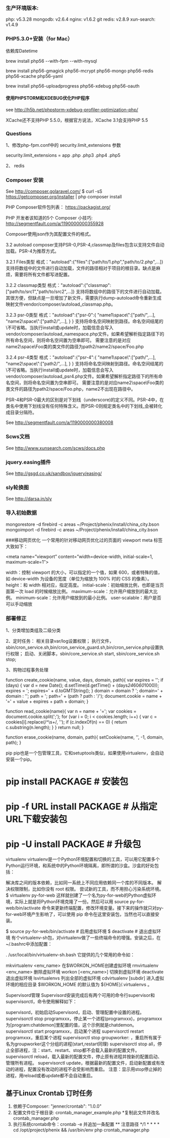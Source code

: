 ### 生产环境版本:
php: v5.3.28
mongodb: v2.6.4
nginx: v1.6.2
git
redis: v2.8.9
xun-search: v1.4.9


### PHP5.3.0+安装（for Mac）
依赖库Datetime

brew install php56 --with-fpm --with-mysql

brew install php56-gmagick php56-mcrypt php56-mongo php56-redis php56-xcache php56-yaml

brew install php56-uploadprogress php56-xdebug php56-oauth

#### 使用PHPSTORM和XDEBUG优化PHP程序
see http://h5b.net/phpstorm-xdebug-profiler-optimization-php/


XCache还不支持PHP 5.5.0，根据官方说法，XCache 3.1会支持PHP 5.5

### Questions
1、修改php-fpm.conf中的 security.limit_extensions 参数
   
   security.limit_extensions = app .php .php3 .php4 .php5 
   
2、
redis
### Composer 安装
See http://composer.golaravel.com/
$ curl -sS https://getcomposer.org/installer | php
composer install

PHP Composer软件包列表：
https://packagist.org/

PHP 开发者该知道的5个 Composer 小技巧:
http://segmentfault.com/a/1190000000355928


Composer使用json作为其配置文件的格式。

3.2 autoload
composer支持PSR-0,PSR-4,classmap及files包含以支持文件自动加载。PSR-4为推荐方式。

3.2.1 Files类型
格式："autoload":{"files":["path/to/1.php","path/to/2.php",...]}
支持将数组中的文件进行自动加载，文件的路径相对于项目的根目录。缺点是麻烦，需要将所有文件都写进配置。

3.2.2 classmap类型
格式："autoload":{"classmap": ["path/to/src1","path/to/src2",...]}
支持将数组中的路径下的文件进行自动加载。其很方便，但缺点是一旦增加了新文件，需要执行dump-autoload命令重新生成映射文件vendor/composer/autoload_classmap.php。

3.2.3 psr-0类型
格式："autoload":{"psr-0":{
                "name1\\space\\":["path/",...],
                "name2\\space\\":["path2/",...],
              }
     }
支持将命名空间映射到路径。命名空间结尾的\\不可省略。当执行install或update时，加载信息会写入vendor/composer/autoload_namespace.php文件。如果希望解析指定路径下的所有命名空间，则将命名空间置为空串即可。
需要注意的是对应name2\space\Foo类的类文件的路径为path2/name2/space/Foo.php

3.2.4 psr-4类型
格式："autoload":{"psr-4":{
                "name1\\space\\":["path/",...],
                "name2\\space\\":["path2/",...],
     	 }
     }
支持将命名空间映射到路径。命名空间结尾的\\不可省略。当执行install或update时，加载信息会写入vendor/composer/autoload_psr4.php文件。如果希望解析指定路径下的所有命名空间，则将命名空间置为空串即可。
需要注意的是对应name2\space\Foo类的类文件的路径为path2/space/Foo.php，name2不出现在路径中。

PSR-4和PSR-0最大的区别是对下划线（underscore)的定义不同。PSR-4中，在类名中使用下划线没有任何特殊含义。而PSR-0则规定类名中的下划线_会被转化成目录分隔符。

See http://segmentfault.com/a/1190000000380008

### Scws文档
See http://www.xunsearch.com/scws/docs.php


### jquery.easing插件
See http://gsgd.co.uk/sandbox/jquery/easing/


### sly轮换图
See http://darsa.in/sly

### 导入初始数据
mongorestore -d firebird -c areas ~/Project/phenix/install/china_city.bson
mongoimport -d firebird -c areas ~/Project/phenix/install/china_city.bson



###移动网页优化
一个常用的针对移动网页优化过的页面的 viewport meta 标签大致如下：

<meta name=”viewport” content=”width=device-width, initial-scale=1, maximum-scale=1″>

width：控制 viewport 的大小，可以指定的一个值，如果 600，或者特殊的值，如 device-width 为设备的宽度（单位为缩放为 100% 时的 CSS 的像素）。
height：和 width 相对应，指定高度。
initial-scale：初始缩放比例，也即是当页面第一次 load 的时候缩放比例。
maximum-scale：允许用户缩放到的最大比例。
minimum-scale：允许用户缩放到的最小比例。
user-scalable：用户是否可以手动缩放


### 部署修正
1、分类增加类组及二级分类

2、定时任务：
   相关目录var/log设置权限；
   执行文件，sbin/cron_service.sh,bin/cron_service_guard.sh,bin/cron_service.php设置执行权限；
   启动、关闭脚本，sbin/core_service.sh start, sbin/core_service.sh stop;

3、购物过程事务处理


function create_cookie(name, value, days, domain, path){
	var expires = '';
	if (days) {
		var d = new Date();
		d.setTime(d.getTime() + (days*24*60*60*1000));
		expires = '; expires=' + d.toGMTString();
	}
	domain = domain ? '; domain=' + domain : '';
	path = '; path=' + (path ? path : '/');
	document.cookie = name + '=' + value + expires + path + domain;
}

function read_cookie(name){
	var n = name + '=';
	var cookies = document.cookie.split(';');
	for (var i = 0; i < cookies.length; i++) {
		var c = cookies[i].replace(/^\s+/, '');
		if (c.indexOf(n) == 0) {
			return c.substring(n.length);
		}
	}
	return null;
}

function erase_cookie(name, domain, path){
	setCookie(name, '', -1, domain, path);
}


pip
pip也是一个包管理工具，它和setuptools类似，如果使用virtualenv，会自动安装一个pip。

# pip install PACKAGE           # 安装包
# pip -f URL install PACKAGE    # 从指定URL下载安装包
# pip -U install PACKAGE        # 升级包

virtualenv
virtualenv是一个Python环境配置和切换的工具，可以用它配置多个Python运行环境，和系统中的Python环境隔离，即所谓的沙盒。沙盒的好处包括：

解决库之间的版本依赖，比如同一系统上不同应用依赖同一个库的不同版本。
解决权限限制，比如你没有 root 权限。
尝试新的工具，而不用担心污染系统环境。
$ virtualenv py-for-web
这样就创建了一个名为py-for-web的Python虚拟环境，实际上就是将Python环境克隆了一份。然后可以用 source py-for-web/bin/activate 命令来更新终端配置，修改环境变量。接下来的操作就只对py-for-web环境产生影响了，可以使用 pip 命令在这里安装包，当然也可以直接安装。

$ source py-for-web/bin/activate    # 启用虚拟环境
$ deactivate                        # 退出虚拟环境
有个virtualenv-sh包，对virtualenv做了一些终端命令的增强。安装之后，在~/.bashrc中添加配置：

. /usr/local/bin/virtualenv-sh.bash
它提供的几个常用的命令如：

mkvirtualenv <env_name>     在$WORKON_HOME创建虚拟环境
rmvirtualenv <env_name>     删除虚拟环境
workon [<env_name>]         切换到虚拟环境
deactivate                  退出虚拟环境
lsvirtualenvs               列出全部的虚拟环境
cdvirtualenv [subdir]       进入虚拟环境的相应目录
$WORKON_HOME 的默认值为 ${HOME}/.virtualenvs 。

Supervisord管理
Supervisord安装完成后有两个可用的命令行supervisor和supervisorctl，命令使用解释如下：

supervisord，初始启动Supervisord，启动、管理配置中设置的进程。
supervisorctl stop programxxx，停止某一个进程(programxxx)，programxxx为[program:chatdemon]里配置的值，这个示例就是chatdemon。
supervisorctl start programxxx，启动某个进程
supervisorctl restart programxxx，重启某个进程
supervisorctl stop groupworker: ，重启所有属于名为groupworker这个分组的进程(start,restart同理)
supervisorctl stop all，停止全部进程，注：start、restart、stop都不会载入最新的配置文件。
supervisorctl reload，载入最新的配置文件，停止原有进程并按新的配置启动、管理所有进程。
supervisorctl update，根据最新的配置文件，启动新配置或有改动的进程，配置没有改动的进程不会受影响而重启。
注意：显示用stop停止掉的进程，用reload或者update都不会自动重启。


## 基于Linux Crontab 订时任务
1. 依赖于Composer: "jenner/crontab": "1.0.0"
2. 配置文件位于根目录: crontab_manager_example.php *复制此文件并改名 crontab_manager.php
3. 执行系统crontab命令：crontab -e 并追加一条配置 ** 注意路径
*/1 * * * *  cd /opt/project/phenix && /usr/bin/env php crontab_manager.php


 
